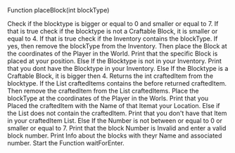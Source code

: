Function placeBlock(int blockType) 

Check if the blocktype is bigger or equal to 0 and smaller or equal to 7.
    If that is true check if the blocktype is not a Craftable Block, it is smaller or equal to 4.
        If that is true check if the Inventory contains the blockType.
            If yes, then remove the blockType from the Inventory.
            Then place the Block at the coordinates of the Player in the World.
            Print that the specific Block is placed at your position.
        Else If the Blocktype is not in your Inventory.
            Print that you dont have the Blocktype in your Inventory.
    Else If the Blocktype is a Craftable Block, it is bigger then 4.
        Returns the int craftedItem from the blocktype.
        If the List craftedItems contains the before returned craftedItem.
            Then remove the craftedItem from the List craftedItems.
            Place the blockType at the coordinates of the Player in the Worls.
            Print that you Placed the craftedItem with the Name of that Itemat your Location.
        Else if the List does not contain the craftedItem.
            Print that you don't have that Item in your craftedItem List.
Else If the Number is not between or equal to 0 or smaller or equal to 7.
    Print that the block Number is Invalid and enter a valid block number.
    Print Info about the blocks with theyr Name and associated number.
Start the Function waitForEnter.